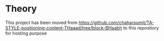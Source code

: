 # Theory
This project has been moved from https://github.com/chaharsumit/TA-STYLE-positioning-content-THaaad/tree/block-BHaabh to this repository for hosting purpose

